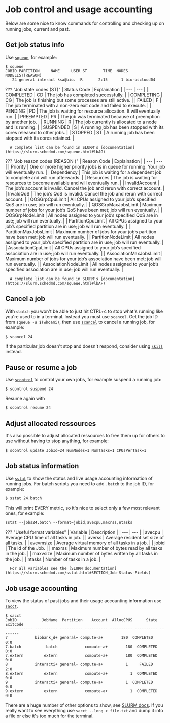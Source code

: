 # Job control and usage accounting
Below are some nice to know commands for controlling and checking up on running jobs, current and past.

## Get job status info
Use [`squeue`](https://slurm.schedmd.com/squeue.html), for example:
```
$ squeue
JOBID PARTITION     NAME     USER ST       TIME  NODES NODELIST(REASON)
   24 general interact ksa@bio.  R       2:15      1 bio-oscloud04
```

??? "Job state codes (ST)"
      | Status	Code | Explaination |
      | --- | --- |
      | COMPLETED | CD | The job has completed successfully. |
      | COMPLETING | CG | The job is finishing but some processes are still active. |
      | FAILED | F | The job terminated with a non-zero exit code and failed to execute. |
      | PENDING | PD | The job is waiting for resource allocation. It will eventually run. |
      | PREEMPTED | PR | The job was terminated because of preemption by another job. |
      | RUNNING | R | The job currently is allocated to a node and is running. |
      | SUSPENDED | S | A running job has been stopped with its cores released to other jobs. |
      | STOPPED | ST | A running job has been stopped with its cores retained. |

      A complete list can be found in SLURM's [documentation](https://slurm.schedmd.com/squeue.html#lbAG)

??? "Job reason codes (REASON )"
      | Reason Code | Explaination |
      | --- | --- |
      | Priority | One or more higher priority jobs is in queue for running. Your job will eventually run. |
      | Dependency | This job is waiting for a dependent job to complete and will run afterwards. |
      | Resources | The job is waiting for resources to become available and will eventually run. |
      | InvalidAccount | The job’s account is invalid. Cancel the job and rerun with correct account. |
      | InvaldQoS | The job’s QoS is invalid. Cancel the job and rerun with correct account. |
      | QOSGrpCpuLimit | All CPUs assigned to your job’s specified QoS are in use; job will run eventually. |
      | QOSGrpMaxJobsLimit | Maximum number of jobs for your job’s QoS have been met; job will run eventually. |
      | QOSGrpNodeLimit | All nodes assigned to your job’s specified QoS are in use; job will run eventually. |
      | PartitionCpuLimit | All CPUs assigned to your job’s specified partition are in use; job will run eventually. |
      | PartitionMaxJobsLimit | Maximum number of jobs for your job’s partition have been met; job will run eventually. |
      | PartitionNodeLimit | All nodes assigned to your job’s specified partition are in use; job will run eventually. |
      | AssociationCpuLimit | All CPUs assigned to your job’s specified association are in use; job will run eventually. |
      | AssociationMaxJobsLimit | Maximum number of jobs for your job’s association have been met; job will run eventually. |
      | AssociationNodeLimit | All nodes assigned to your job’s specified association are in use; job will run eventually. |

      A complete list can be found in SLURM's [documentation](https://slurm.schedmd.com/squeue.html#lbAF)

## Cancel a job
With `sbatch` you won't be able to just hit CTRL+c to stop what's running like you're used to in a terminal. Instead you must use `scancel`. Get the job ID from `squeue -u $(whoami)`, then use [`scancel`](https://slurm.schedmd.com/scancel.html) to cancel a running job, for example:
```
$ scancel 24
```

If the particular job doesn't stop and doesn't respond, consider using [`skill`](https://slurm.schedmd.com/skill.html) instead.

## Pause or resume a job
Use [`scontrol`](https://slurm.schedmd.com/scontrol.html) to control your own jobs, for example suspend a running job:
```
$ scontrol suspend 24
```

Resume again with
```
$ scontrol resume 24
```

## Adjust allocated ressources
It's also possible to adjust allocated ressources to free them up for others to use without having to stop anything, for example:
```
$ scontrol update JobId=24 NumNodes=1 NumTasks=1 CPUsPerTask=1
```

## Job status information
Use [`sstat`](https://slurm.schedmd.com/sstat.html) to show the status and live usage accounting information of running jobs. For batch scripts you need to add `.batch` to the job ID, for example:
```
$ sstat 24.batch
```

This will print EVERY metric, so it's nice to select only a few most relevant ones, for example:

```
sstat --jobs24.batch --format=jobid,avecpu,maxrss,ntasks
```

??? "Useful format variables"
      | Variable | Description |
      | --- | --- |
      | avecpu | Average CPU time of all tasks in job. |
      | averss | Average resident set size of all tasks. |
      | avevmsize | Average virtual memory of all tasks in a job. |
      | jobid | The id of the Job. |
      | maxrss | Maximum number of bytes read by all tasks in the job. |
      | maxvsize | Maximum number of bytes written by all tasks in the job. |
      | ntasks | Number of tasks in a job. |
      
      For all variables see the [SLURM documentation](https://slurm.schedmd.com/sstat.html#SECTION_Job-Status-Fields)

## Job usage accounting
To view the status of past jobs and their usage accounting information use [`sacct`](https://slurm.schedmd.com/sacct.html).
```
$ sacct
JobID           JobName  Partition    Account  AllocCPUS      State ExitCode 
------------ ---------- ---------- ---------- ---------- ---------- -------- 
7            biobank_d+ general+ compute-a+        180  COMPLETED      0:0 
7.batch           batch            compute-a+        180  COMPLETED      0:0 
7.extern         extern            compute-a+        180  COMPLETED      0:0 
8            interacti+ general+ compute-a+          1     FAILED      2:0 
8.extern         extern            compute-a+          1  COMPLETED      0:0 
9            interacti+ general+ compute-a+          1  COMPLETED      0:0 
9.extern         extern            compute-a+          1  COMPLETED      0:0
```

There are a huge number of other options to show, see [SLURM docs](https://slurm.schedmd.com/sacct.html#SECTION_Job-Accounting-Fields). If you really want to see everything use `sacct --long > file.txt` and dump it into a file or else it's too much for the terminal.
